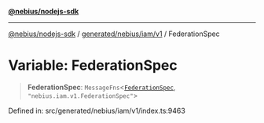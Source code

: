 [**@nebius/nodejs-sdk**](../../../../../README.md)

***

[@nebius/nodejs-sdk](../../../../../README.md) / [generated/nebius/iam/v1](../README.md) / FederationSpec

# Variable: FederationSpec

> **FederationSpec**: `MessageFns`\<[`FederationSpec`](../interfaces/FederationSpec.md), `"nebius.iam.v1.FederationSpec"`\>

Defined in: src/generated/nebius/iam/v1/index.ts:9463
